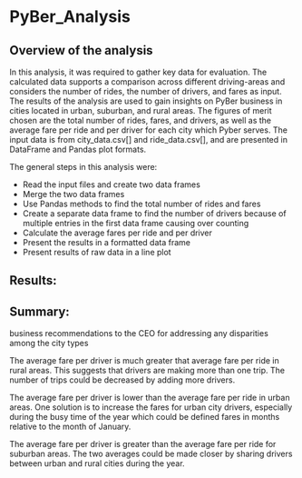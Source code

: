 # PyBer_Analysis

## Overview of the analysis

In this analysis, it was required to gather key data for evaluation.  The calculated data supports a comparison across different driving-areas and considers the number of rides, the number of drivers, and fares as input.  The results of the analysis are used to gain insights on PyBer business in cities located in urban, suburban, and rural areas.  The figures of merit chosen are the total number of rides, fares, and drivers, as well as the average fare per ride and per driver for each city which Pyber serves.  The input data is from city_data.csv[] and ride_data.csv[], and are presented in DataFrame and Pandas plot formats.

The general steps in this analysis were:

- Read the input files and create two data frames
- Merge the two data frames
- Use Pandas methods to find the total number of rides and fares
- Create a separate data frame to find the number of drivers because of multiple entries in the first data frame causing over counting
- Calculate the average fares per ride and per driver
- Present the results in a formatted data frame
- Present results of raw data in a line plot

## Results:






## Summary:

business recommendations to the CEO for addressing any disparities among the city types

The average fare per driver is much greater that average fare per ride in rural areas.  This suggests that drivers are making more than one trip.  The number of trips could be decreased by adding more drivers.

The average fare per driver is lower than the average fare per ride in urban areas.  One solution is to increase the fares for urban city drivers, especially during the busy time of the year which could be defined fares in months relative to the month of January.

The average fare per driver is greater than the average fare per ride for suburban areas.  The two averages could be made closer by sharing drivers between urban and rural cities during the year.
